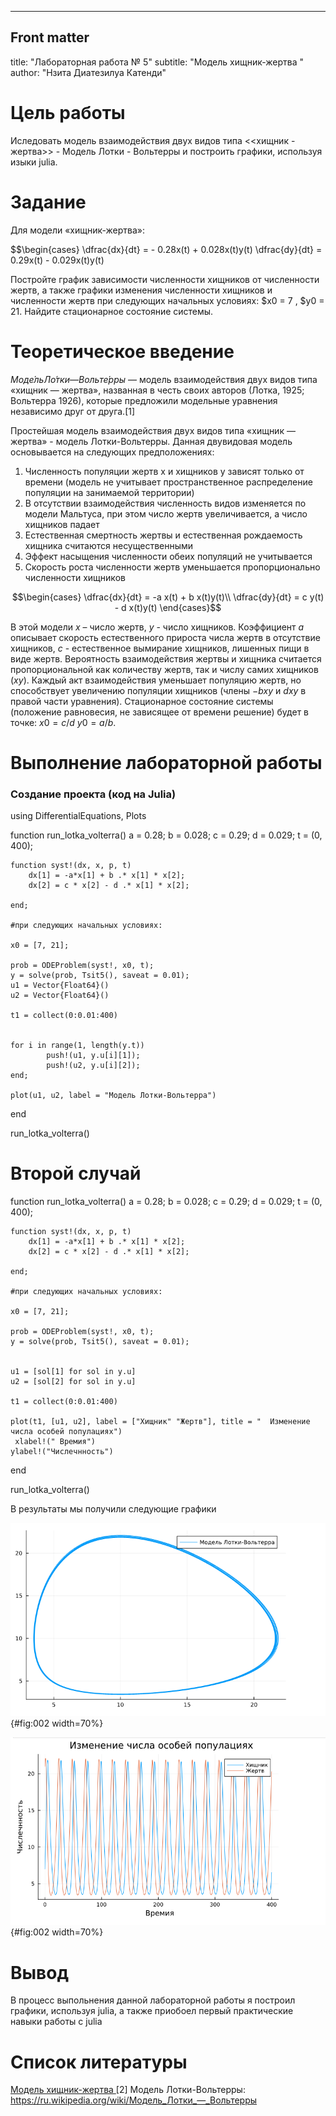 ---
## Front matter
title: "Лабораторная работа № 5"
subtitle: "Модель хищник-жертва "
author: "Нзита Диатезилуа Катенди"


# Цель работы

Иследовать модель взаимодействия двух видов типа  <<хищник - жертва>> -
Модель Лотки - Вольтерры и построить графики, используя изыки julia.

# Задание
Для модели «хищник-жертва»:

$$\begin{cases}
\dfrac{dx}{dt} = - 0.28x(t) + 0.028x(t)y(t)
\dfrac{dy}{dt} =  0.29x(t) - 0.029x(t)y(t)

Постройте график зависимости численности хищников от численности жертв,
а также графики изменения численности хищников и численности жертв при
следующих начальных условиях: $x0 = 7 , $y0 = 21. Найдите стационарное
состояние системы.

# Теоретическое введение

$Моде́ль Ло́тки — Вольте́рры$ — модель взаимодействия двух видов типа «хищник — жертва», названная в честь своих авторов (Лотка, 1925; Вольтерра 1926), которые предложили модельные уравнения независимо друг от друга.[1]

Простейшая модель взаимодействия двух видов типа «хищник — жертва» -
модель Лотки-Вольтерры. Данная двувидовая модель основывается на
следующих предположениях:
1. Численность популяции жертв x и хищников y зависят только от времени
(модель не учитывает пространственное распределение популяции на
занимаемой территории)
2. В отсутствии взаимодействия численность видов изменяется по модели
Мальтуса, при этом число жертв увеличивается, а число хищников падает
3. Естественная смертность жертвы и естественная рождаемость хищника
считаются несущественными
4. Эффект насыщения численности обеих популяций не учитывается
5. Скорость роста численности жертв уменьшается пропорционально
численности хищников

$$\begin{cases}
\dfrac{dx}{dt} = -a x(t) + b x(t)y(t)\\
\dfrac{dy}{dt} = c y(t) - d x(t)y(t)
\end{cases}$$ 

В этой модели $x$ – число жертв, $y$ - число хищников. Коэффициент $a$
описывает скорость естественного прироста числа жертв в отсутствие хищников, $с$ - естественное вымирание хищников, лишенных пищи в виде жертв. Вероятность
взаимодействия жертвы и хищника считается пропорциональной как количеству
жертв, так и числу самих хищников ($xy$). Каждый акт взаимодействия уменьшает
популяцию жертв, но способствует увеличению популяции хищников (члены $-bxy$
и $dxy$ в правой части уравнения). 
Стационарное состояние системы (положение равновесия, не зависящее
от времени решение) будет в точке:
$x0=c/d$ $y0=a/b$.


# Выполнение лабораторной работы

### Создание проекта (код на Julia)

using DifferentialEquations, Plots

function run_lotka_volterra()
    a = 0.28;
    b = 0.028;
    c = 0.29;
    d = 0.029;
    t = (0, 400);
    
    function syst!(dx, x, p, t)
        dx[1] = -a*x[1] + b .* x[1] * x[2];
        dx[2] = c * x[2] - d .* x[1] * x[2];
        
    end;
    
    #при следующих начальных условиях:
    
    x0 = [7, 21];
    
    prob = ODEProblem(syst!, x0, t);
    y = solve(prob, Tsit5(), saveat = 0.01);
    u1 = Vector{Float64}()
    u2 = Vector{Float64}()
    
    t1 = collect(0:0.01:400)
    
    
    for i in range(1, length(y.t))
            push!(u1, y.u[i][1]);
            push!(u2, y.u[i][2]);
    end;
    
    plot(u1, u2, label = "Модель Лотки-Вольтерра")
end

run_lotka_volterra()    

# Второй случай

function run_lotka_volterra()
    a = 0.28;
    b = 0.028;
    c = 0.29;
    d = 0.029;
    t = (0, 400);
    
    function syst!(dx, x, p, t)
        dx[1] = -a*x[1] + b .* x[1] * x[2];
        dx[2] = c * x[2] - d .* x[1] * x[2];
        
    end;
    
    #при следующих начальных условиях:
    
    x0 = [7, 21];
    
    prob = ODEProblem(syst!, x0, t);
    y = solve(prob, Tsit5(), saveat = 0.01);
    
    
    u1 = [sol[1] for sol in y.u]
    u2 = [sol[2] for sol in y.u]
    
    t1 = collect(0:0.01:400)
    
    plot(t1, [u1, u2], label = ["Хищник" "Жертв"], title = "  Изменение числа особей популациях")
     xlabel!(" Времия")
    ylabel!("Числечнность")
end

run_lotka_volterra()    

В результаты мы получили следующие графики

![Модель Лотки-Вольтерра](image/image1.png){#fig:002 width=70%}

![Стационарное состояние Julia](image/image2.png){#fig:002 width=70%}

# Вывод

В процесс выпольнения данной лабораторной работы я построил графики, используя julia,
а также приобоел первый практические навыки работы с julia


# Список литературы
[Модель хищник-жертва ](https://esystem.rudn.ru/mod/resource/view.php?id=1100264)
[2] Модель Лотки-Вольтерры: https://ru.wikipedia.org/wiki/Модель_Лотки_—_Вольтерры
